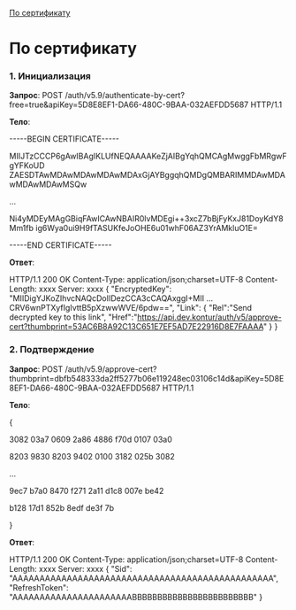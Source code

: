[По сертификату](#1)

# По сертификату <a name="1"></a>
### 1. Инициализация
**Запрос**: POST /auth/v5.9/authenticate-by-cert?free=true&apiKey=5D8E8EF1-DA66-480C-9BAA-032AEFDD5687 HTTP/1.1

**Тело**:

-----BEGIN CERTIFICATE-----

MIIJTzCCCP6gAwIBAgIKLUfNEQAAAAKeZjAIBgYqhQMCAgMwggFbMRgwFgYFKoUD
ZAESDTAwMDAwMDAwMDAwMDAxGjAYBggqhQMDgQMBARIMMDAwMDAwMDAwMDAwMSQw

...

Ni4yMDEyMAgGBiqFAwICAwNBAIR0lvMDEgi++3xcZ7bBjFyKxJ81DoyKdY8Mm1fb
ig6Wya0ui9H9fTASUKfeJoOHE6u01whF06AZ3YrAMkluO1E=

-----END CERTIFICATE-----

**Ответ**:

HTTP/1.1 200 OK Content-Type: application/json;charset=UTF-8 Content-Length: xxxx Server: xxxx {
"EncryptedKey": "MIIDigYJKoZIhvcNAQcDoIIDezCCA3cCAQAxggI+MII ... CRV6wnPTXyfIgIvttB5pXzwwWVE/6pdw==",
"Link":
{
"Rel":"Send decrypted key to this link",
"Href":"https://api.dev.kontur/auth/v5/approve-cert?thumbprint=53AC6B8A92C13C651E7EF5AD7E22916D8E7FAAAA"
}
}

### 2. Подтверждение
**Запрос**: POST /auth/v5.9/approve-cert?thumbprint=‎dbfb548333da2ff5277b06e119248ec03106c14d&apiKey=5D8E8EF1-DA66-480C-9BAA-032AEFDD5687 HTTP/1.1

**Тело**:

{

3082 03a7 0609 2a86 4886 f70d 0107 03a0

8203 9830 8203 9402 0100 3182 025b 3082

...

9ec7 b7a0 8470 f271 2a11 d1c8 007e be42

b128 17d1 852b 8edf de3f 7b

}

**Ответ**:

HTTP/1.1 200 OK
Content-Type: application/json;charset=UTF-8
Content-Length: xxxx
Server: xxxx
{
	"Sid": "AAAAAAAAAAAAAAAAAAAAAAAAAAAAAAAAAAAAAAAAAAAAAAAA",
	"RefreshToken": "AAAAAAAAAAAAAAAAAAAAAABBBBBBBBBBBBBBBBBBBBBBBB"
}
